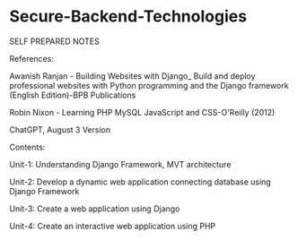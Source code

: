 # Secure-Backend-Technologies
SELF PREPARED NOTES

References:

Awanish Ranjan - Building Websites with Django_ Build and deploy professional websites with Python programming and the Django framework (English Edition)-BPB Publications

Robin Nixon - Learning PHP MySQL JavaScript and CSS-O'Reilly (2012)

ChatGPT, August 3 Version

Contents:

Unit-1: Understanding Django Framework, MVT architecture

Unit-2: Develop a dynamic web application connecting database using Django Framework

Unit-3: Create a web application using Django

Unit-4: Create an interactive web application using PHP
